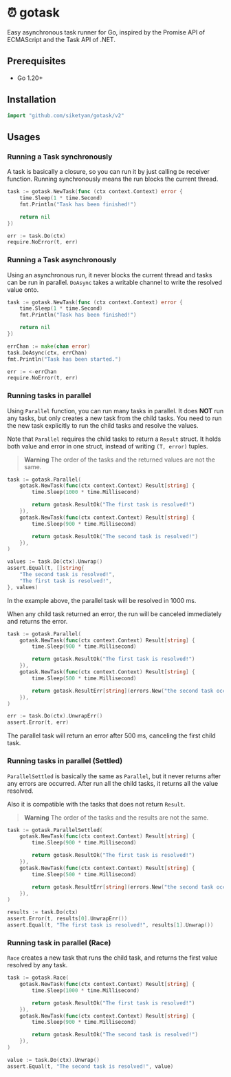 # ⏰ gotask

Easy asynchronous task runner for Go, inspired by the Promise API of ECMAScript and the Task API of .NET.


## Prerequisites

- Go 1.20+


## Installation

```go
import "github.com/siketyan/gotask/v2"
```


## Usages

### Running a Task synchronously

A task is basically a closure, so you can run it by just calling `Do` receiver function.
Running synchronously means the run blocks the current thread.

```go
task := gotask.NewTask(func (ctx context.Context) error {
    time.Sleep(1 * time.Second)
    fmt.Println("Task has been finished!")

    return nil
})

err := task.Do(ctx)
require.NoError(t, err)
```

### Running a Task asynchronously

Using an asynchronous run, it never blocks the current thread and tasks can be run in parallel.
`DoAsync` takes a writable channel to write the resolved value onto.

```go
task := gotask.NewTask(func (ctx context.Context) error {
    time.Sleep(1 * time.Second)
    fmt.Println("Task has been finished!")

    return nil
})

errChan := make(chan error)
task.DoAsync(ctx, errChan)
fmt.Println("Task has been started.")

err := <-errChan
require.NoError(t, err)
```

### Running tasks in parallel

Using `Parallel` function, you can run many tasks in parallel.
It does **NOT** run any tasks, but only creates a new task from the child tasks.
You need to run the new task explicitly to run the child tasks and resolve the values.

Note that `Parallel` requires the child tasks to return a `Result` struct.
It holds both value and error in one struct, instead of writing `(T, error)` tuples.

> **Warning**
> The order of the tasks and the returned values are not the same.

```go
task := gotask.Parallel(
    gotask.NewTask(func(ctx context.Context) Result[string] {
        time.Sleep(1000 * time.Millisecond)

        return gotask.ResultOk("The first task is resolved!")
    }),
    gotask.NewTask(func(ctx context.Context) Result[string] {
        time.Sleep(900 * time.Millisecond)

        return gotask.ResultOk("The second task is resolved!")
    }),
)

values := task.Do(ctx).Unwrap()
assert.Equal(t, []string{
    "The second task is resolved!",
    "The first task is resolved!",
}, values)
```

In the example above, the parallel task will be resolved in 1000 ms.

When any child task returned an error, the run will be canceled immediately and returns the error.

```go
task := gotask.Parallel(
    gotask.NewTask(func(ctx context.Context) Result[string] {
        time.Sleep(900 * time.Millisecond)

        return gotask.ResultOk("The first task is resolved!")
    }),
    gotask.NewTask(func(ctx context.Context) Result[string] {
        time.Sleep(500 * time.Millisecond)

        return gotask.ResultErr[string](errors.New("the second task occurred an error"))
    }),
)

err := task.Do(ctx).UnwrapErr()
assert.Error(t, err)
```

The parallel task will return an error after 500 ms, canceling the first child task.

### Running tasks in parallel (Settled)

`ParallelSettled` is basically the same as `Parallel`, but it never returns after any errors are occurred.
After run all the child tasks, it returns all the value resolved.

Also it is compatible with the tasks that does not return `Result`.

> **Warning**
> The order of the tasks and the results are not the same.

```go
task := gotask.ParallelSettled(
    gotask.NewTask(func(ctx context.Context) Result[string] {
        time.Sleep(900 * time.Millisecond)

        return gotask.ResultOk("The first task is resolved!")
    }),
    gotask.NewTask(func(ctx context.Context) Result[string] {
        time.Sleep(500 * time.Millisecond)

        return gotask.ResultErr[string](errors.New("the second task occurred an error"))
    }),
)

results := task.Do(ctx)
assert.Error(t, results[0].UnwrapErr())
assert.Equal(t, "The first task is resolved!", results[1].Unwrap())
```

### Running task in parallel (Race)

`Race` creates a new task that runs the child task, and returns the first value resolved by any task.

```go
task := gotask.Race(
    gotask.NewTask(func(ctx context.Context) Result[string] {
        time.Sleep(1000 * time.Millisecond)

        return gotask.ResultOk("The first task is resolved!")
    }),
    gotask.NewTask(func(ctx context.Context) Result[string] {
        time.Sleep(900 * time.Millisecond)

        return gotask.ResultOk("The second task is resolved!")
    }),
)

value := task.Do(ctx).Unwrap()
assert.Equal(t, "The second task is resolved!", value)
```
